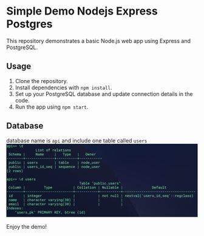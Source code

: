 # Simple Demo Nodejs Express Postgres

This repository demonstrates a basic Node.js web app using Express and PostgreSQL.

## Usage

1. Clone the repository.
2. Install dependencies with `npm install`.
3. Set up your PostgreSQL database and update connection details in the code.
4. Run the app using `npm start`.

## Database

database name is `api` and include one table called `users`
![db](./pic/db.png)

Enjoy the demo!
